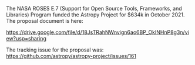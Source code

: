The NASA ROSES E.7 (Support for Open Source Tools, Frameworks, and Libraries) Program funded the Astropy Project for $634k in October 2021.  The proposal document is here:

https://drive.google.com/file/d/18JsTRahNWnvign6ao6BP_OkINHnP8g3n/view?usp=sharing

The tracking issue for the proposal was: https://github.com/astropy/astropy-project/issues/161
